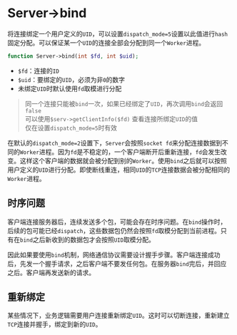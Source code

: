 # Server->bind

将连接绑定一个用户定义的`UID`，可以设置`dispatch_mode=5`设置以此值进行`hash`固定分配。可以保证某一个`UID`的连接全部会分配到同一个`Worker`进程。

```php
function Server->bind(int $fd, int $uid);
```

* `$fd`：连接的`ID`
* `$uid`：要绑定的`UID`，必须为非`0`的数字
* 未绑定`UID`时默认使用`fd`取模进行分配

> 同一个连接只能被`bind`一次，如果已经绑定了`UID`，再次调用`bind`会返回`false`   
> 可以使用`$serv->getClientInfo($fd)` 查看连接所绑定`UID`的值  
> 仅在设置`dispatch_mode=5`时有效

在默认的`dispatch_mode=2`设置下，`Server`会按照`socket fd`来分配连接数据到不同的`Worker`进程。因为`fd`是不稳定的，一个客户端断开后重新连接，`fd`会发生改变。这样这个客户端的数据就会被分配到别的`Worker`。使用`bind`之后就可以按照用户定义的`UID`进行分配。即使断线重连，相同`UID`的`TCP`连接数据会被分配相同的`Worker`进程。

时序问题
----
客户端连接服务器后，连续发送多个包，可能会存在时序问题。在`bind`操作时，后续的包可能已经`dispatch`，这些数据包仍然会按照`fd`取模分配到当前进程。只有在`bind`之后新收到的数据包才会按照`UID`取模分配。

因此如果要使用`bind`机制，网络通信协议需要设计握手步骤。客户端连接成功后，先发一个握手请求，之后客户端不要发任何包。在服务器`bind`完后，并回应之后。客户端再发送新的请求。

重新绑定
----
某些情况下，业务逻辑需要用户连接重新绑定`UID`。这时可以切断连接，重新建立`TCP`连接并握手，绑定到新的`UID`。


